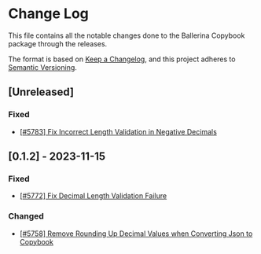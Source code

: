 # Change Log

This file contains all the notable changes done to the Ballerina Copybook package through the releases.

The format is based on [Keep a Changelog](https://keepachangelog.com/en/1.0.0/), and this project adheres to [Semantic Versioning](https://semver.org/spec/v2.0.0.html).

## [Unreleased]

### Fixed
- [[#5783] Fix Incorrect Length Validation in Negative Decimals](https://github.com/ballerina-platform/ballerina-library/issues/5783)

## [0.1.2] - 2023-11-15

### Fixed
- [[#5772] Fix Decimal Length Validation Failure](https://github.com/ballerina-platform/ballerina-library/issues/5772)

### Changed
- [[#5758] Remove Rounding Up Decimal Values when Converting Json to Copybook](https://github.com/ballerina-platform/ballerina-library/issues/5758)
